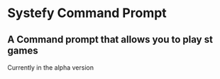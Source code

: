 # Systefy Command Prompt

## A Command prompt that allows you to play st games

Currently in the alpha version
